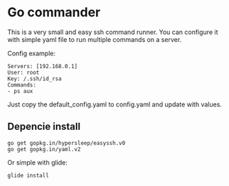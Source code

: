 # Go commander

This is a very small and easy ssh command runner.
You can configure it with simple yaml file to run multiple commands on a server.

Config example:

```
Servers: [192.168.0.1]
User: root
Key: /.ssh/id_rsa
Commands: 
- ps aux
```

Just copy the default_config.yaml to config.yaml and update with values.

## Depencie install

```
go get gopkg.in/hypersleep/easyssh.v0
go get gopkg.in/yaml.v2
```

Or simple with glide:

```
glide install
```